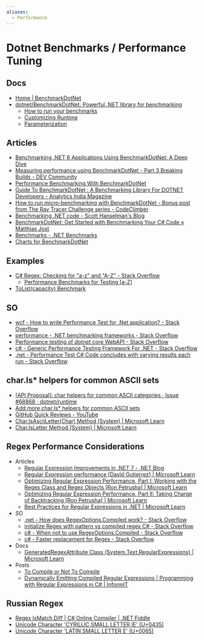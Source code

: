 ```yaml
---
aliases:
  - Performance
---
```


# Dotnet Benchmarks / Performance Tuning


## Docs

* [Home | BenchmarkDotNet](https://benchmarkdotnet.org/)
* [dotnet/BenchmarkDotNet: Powerful .NET library for benchmarking](https://github.com/dotnet/BenchmarkDotNet)
  * [How to run your benchmarks](https://benchmarkdotnet.org/articles/guides/how-to-run.html)
  * [Customizing Runtime](https://benchmarkdotnet.org/articles/guides/customizing-runtime.html)
  * [Parameterization](https://benchmarkdotnet.org/articles/features/parameterization.html)

## Articles

* [Benchmarking .NET 6 Applications Using BenchmarkDotNet: A Deep Dive](https://www.codemag.com/Article/2209061/Benchmarking-.NET-6-Applications-Using-BenchmarkDotNet-A-Deep-Dive)
* [Measuring performance using BenchmarkDotNet - Part 3 Breaking Builds - DEV Community](https://dev.to/newday-technology/measuring-performance-using-benchmarkdotnet-part-3-breaking-builds-36il)
* [Performance Benchmarking With BenchmarkDotNet](https://www.c-sharpcorner.com/article/performance-benchmarking-with-benchmarkdotnet/)
* [Guide To BenchmarkDotNet : A Benchmarking Library For DOTNET Developers - Analytics India Magazine](https://analyticsindiamag.com/guide-to-benchmarkdotnet-a-benchmarking-library-for-dotnet-developers/)
* [How to run micro-benchmarking with BenchmarkDotNet - Bonus post from The Ray Tracer Challenge series - CodeClimber](https://codeclimber.net.nz/archive/2019/06/24/how-to-run-micro-benchmarking-with-benchmarkdotnet-bonus-post-from-the-ray-tracer-challenge-series/)
* [Benchmarking .NET code - Scott Hanselman's Blog](https://www.hanselman.com/blog/benchmarking-net-code)
* [BenchmarkDotNet: Get Started with Benchmarking Your C# Code « Matthias Jost](https://www.matthias-jost.ch/testing-csharp-code-with-benchmarkdotnet/)
* [Benchmarks - .NET Benchmarks](https://benchmarks.martincostello.com/)
* [Charts for BenchmarkDotNet](https://chartbenchmark.net)

## Examples

* [C# Regex: Checking for "a-z" and "A-Z" - Stack Overflow](https://stackoverflow.com/questions/6017778/c-sharp-regex-checking-for-a-z-and-a-z/75644787#75644787)
  * [Performance Benchmarks for Testing \[a-Z\]](https://gist.github.com/KyleMit/1781d304634c703e7f4a81782166af56)
* [ToList(capacity) Benchmark](https://gist.github.com/sonnemaf/b91e7edc5531982b70a1e65235cba40f)

## SO

* [wcf - How to write Performance Test for .Net application? - Stack Overflow](https://stackoverflow.com/questions/2449870/how-to-write-performance-test-for-net-application)
* [performance - .NET benchmarking frameworks - Stack Overflow](https://stackoverflow.com/questions/1163143/net-benchmarking-frameworks)
* [Performance testing of dotnet core WebAPI - Stack Overflow](https://stackoverflow.com/questions/46372505/performance-testing-of-dotnet-core-webapi)
* [c# - Generic Performance Testing Framework For .NET - Stack Overflow](https://stackoverflow.com/questions/7580876/generic-performance-testing-framework-for-net)
* [.net - Performance Test C# Code concludes with varying results each run - Stack Overflow](https://stackoverflow.com/questions/60695919/performance-test-c-sharp-code-concludes-with-varying-results-each-run)


## char.Is* helpers for common ASCII sets

* [[API Proposal]: char helpers for common ASCII categories · Issue #68868 · dotnet/runtime](https://github.com/dotnet/runtime/issues/68868)
* [Add more char.Is* helpers for common ASCII sets](https://github.com/dotnet/runtime/pull/69318/files?w=1#diff-ea5ef93981b66b93a8906532bba87b7908ebf2042170b647a8953a9e952cbc06R236)
* [GitHub Quick Reviews - YouTube](https://www.youtube.com/watch?v=mhdY64EnxAw)
* [Char.IsAsciiLetter(Char) Method (System) | Microsoft Learn](https://learn.microsoft.com/en-us/dotnet/api/system.char.isasciiletter?view=net-7.0&viewFallbackFrom=net-6.0)
* [Char.IsLetter Method (System) | Microsoft Learn](https://learn.microsoft.com/en-us/dotnet/api/system.char.isletter?view=net-7.0)


## Regex Performance Considerations

* Articles
  * [Regular Expression Improvements in .NET 7 - .NET Blog](https://devblogs.microsoft.com/dotnet/regular-expression-improvements-in-dotnet-7/#source-generation)
  * [Regular Expression performance [David Gutierrez] | Microsoft Learn](https://learn.microsoft.com/en-us/archive/blogs/bclteam/regular-expression-performance-david-gutierrez)
  * [Optimizing Regular Expression Performance, Part I: Working with the Regex Class and Regex Objects [Ron Petrusha] | Microsoft Learn](https://learn.microsoft.com/en-us/archive/blogs/bclteam/optimizing-regular-expression-performance-part-i-working-with-the-regex-class-and-regex-objects-ron-petrusha)
  * [Optimizing Regular Expression Performance, Part II: Taking Charge of Backtracking [Ron Petrusha] | Microsoft Learn](https://learn.microsoft.com/en-us/archive/blogs/bclteam/optimizing-regular-expression-performance-part-ii-taking-charge-of-backtracking-ron-petrusha)
  * [Best Practices for Regular Expressions in .NET | Microsoft Learn](https://learn.microsoft.com/en-us/dotnet/standard/base-types/best-practices)
* SO
  * [.net - How does RegexOptions.Compiled work? - Stack Overflow](https://stackoverflow.com/questions/513412/how-does-regexoptions-compiled-work)
  * [initialize Regex with pattern vs compiled regex C# - Stack Overflow](https://stackoverflow.com/questions/41350000/initialize-regex-with-pattern-vs-compiled-regex-c-sharp?noredirect=1&lq=1)
  * [c# - When not to use RegexOptions.Compiled - Stack Overflow](https://stackoverflow.com/questions/9969158/when-not-to-use-regexoptions-compiled)
  * [c# - Faster replacement for Regex - Stack Overflow](https://stackoverflow.com/questions/8941422/faster-replacement-for-regex?noredirect=1&lq=1)
* Docs
  * [GeneratedRegexAttribute Class (System.Text.RegularExpressions) | Microsoft Learn](https://learn.microsoft.com/en-us/dotnet/api/system.text.regularexpressions.generatedregexattribute?view=net-7.0)
* Posts
  * [To Compile or Not To Compile](https://blog.codinghorror.com/to-compile-or-not-to-compile/)
  * [Dynamically Emitting Compiled Regular Expressions | Programming with Regular Expressions in C# | InformIT](https://www.informit.com/articles/article.aspx?p=27313&seqNum=7)


## Russian Regex

* [Regex IsMatch Diff | C# Online Compiler | .NET Fiddle](https://dotnetfiddle.net/UJfnA2)
* [Unicode Character 'CYRILLIC SMALL LETTER IE' (U+0435)](https://www.fileformat.info/info/unicode/char/0435/index.htm)
* [Unicode Character 'LATIN SMALL LETTER E' (U+0065)](https://www.fileformat.info/info/unicode/char/0065/index.htm)
